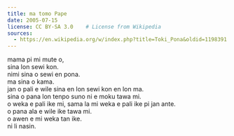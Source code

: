 ```yaml
---
title: ma tomo Pape
date: 2005-07-15
license: CC BY-SA 3.0    # License from Wikipedia
sources:
  - https://en.wikipedia.org/w/index.php?title=Toki_Pona&oldid=1198391
---
```


mama pi mi mute o,  \
sina lon sewi kon.  \
nimi sina o sewi en pona.  \
ma sina o kama.  \
jan o pali e wile sina en lon sewi kon en lon ma.  \
sina o pana lon tenpo suno ni e moku tawa mi.  \
o weka e pali ike mi, sama la mi weka e pali ike pi jan ante.  \
o pana ala e wile ike tawa mi.  \
o awen e mi weka tan ike.  \
ni li nasin.
